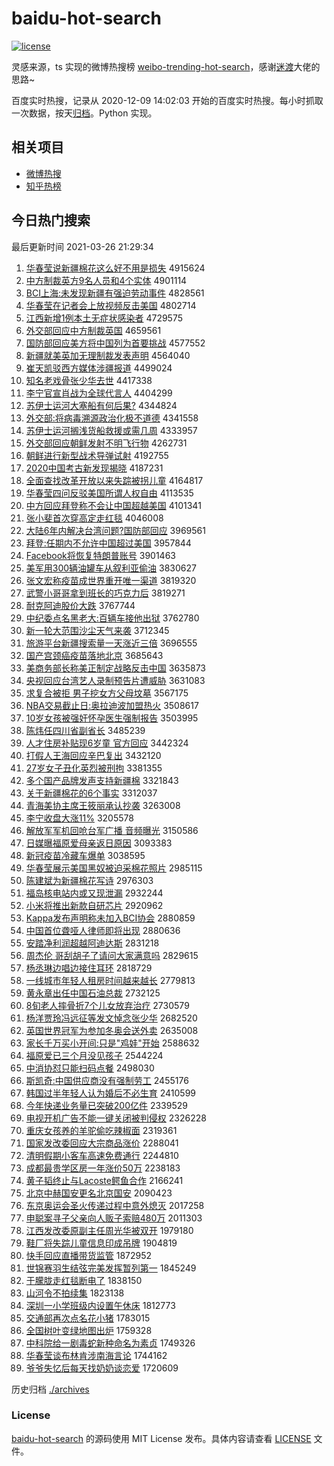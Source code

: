 # baidu-hot-search

[![license](https://img.shields.io/github/license/Arrackisarookie/baidu-hot-search)](https://github.com/Arrackisarookie/baidu-hot-search/blob/master/LICENSE)

灵感来源，ts 实现的微博热搜榜 [weibo-trending-hot-search](https://github.com/justjavac/weibo-trending-hot-search)，感谢[迷渡](https://github.com/justjavac)大佬的思路~

百度实时热搜，记录从 2020-12-09 14:02:03 开始的百度实时热搜。每小时抓取一次数据，按天[归档](./archives)。Python 实现。

## 相关项目
+ [微博热搜](https://github.com/Arrackisarookie/weibo-hot-search)
+ [知乎热榜](https://github.com/Arrackisarookie/zhihu-top-search)

## 今日热门搜索

<!-- Rank Begin -->

最后更新时间 2021-03-26 21:29:34

1. [华春莹说新疆棉花这么好不用是损失](http://www.baidu.com/baidu?cl=3&tn=SE_baiduhomet8_jmjb7mjw&rsv_dl=fyb_top&fr=top1000&wd=%BB%AA%B4%BA%D3%A8%CB%B5%D0%C2%BD%AE%C3%DE%BB%A8%D5%E2%C3%B4%BA%C3%B2%BB%D3%C3%CA%C7%CB%F0%CA%A7) 4915624
1. [中方制裁英方9名人员和4个实体](http://www.baidu.com/baidu?cl=3&tn=SE_baiduhomet8_jmjb7mjw&rsv_dl=fyb_top&fr=top1000&wd=%D6%D0%B7%BD%D6%C6%B2%C3%D3%A2%B7%BD9%C3%FB%C8%CB%D4%B1%BA%CD4%B8%F6%CA%B5%CC%E5) 4901114
1. [BCI上海:未发现新疆有强迫劳动事件](http://www.baidu.com/baidu?cl=3&tn=SE_baiduhomet8_jmjb7mjw&rsv_dl=fyb_top&fr=top1000&wd=BCI%C9%CF%BA%A3%3A%CE%B4%B7%A2%CF%D6%D0%C2%BD%AE%D3%D0%C7%BF%C6%C8%C0%CD%B6%AF%CA%C2%BC%FE) 4828561
1. [华春莹在记者会上放视频反击美国](http://www.baidu.com/baidu?cl=3&tn=SE_baiduhomet8_jmjb7mjw&rsv_dl=fyb_top&fr=top1000&wd=%BB%AA%B4%BA%D3%A8%D4%DA%BC%C7%D5%DF%BB%E1%C9%CF%B7%C5%CA%D3%C6%B5%B7%B4%BB%F7%C3%C0%B9%FA) 4802714
1. [江西新增1例本土无症状感染者](http://www.baidu.com/baidu?cl=3&tn=SE_baiduhomet8_jmjb7mjw&rsv_dl=fyb_top&fr=top1000&wd=%BD%AD%CE%F7%D0%C2%D4%F61%C0%FD%B1%BE%CD%C1%CE%DE%D6%A2%D7%B4%B8%D0%C8%BE%D5%DF) 4729575
1. [外交部回应中方制裁英国](http://www.baidu.com/baidu?cl=3&tn=SE_baiduhomet8_jmjb7mjw&rsv_dl=fyb_top&fr=top1000&wd=%CD%E2%BD%BB%B2%BF%BB%D8%D3%A6%D6%D0%B7%BD%D6%C6%B2%C3%D3%A2%B9%FA) 4659561
1. [国防部回应美方将中国列为首要挑战](http://www.baidu.com/baidu?cl=3&tn=SE_baiduhomet8_jmjb7mjw&rsv_dl=fyb_top&fr=top1000&wd=%B9%FA%B7%C0%B2%BF%BB%D8%D3%A6%C3%C0%B7%BD%BD%AB%D6%D0%B9%FA%C1%D0%CE%AA%CA%D7%D2%AA%CC%F4%D5%BD) 4577552
1. [新疆就美英加无理制裁发表声明](http://www.baidu.com/baidu?cl=3&tn=SE_baiduhomet8_jmjb7mjw&rsv_dl=fyb_top&fr=top1000&wd=%D0%C2%BD%AE%BE%CD%C3%C0%D3%A2%BC%D3%CE%DE%C0%ED%D6%C6%B2%C3%B7%A2%B1%ED%C9%F9%C3%F7) 4564040
1. [崔天凯驳西方媒体涉疆报道](http://www.baidu.com/baidu?cl=3&tn=SE_baiduhomet8_jmjb7mjw&rsv_dl=fyb_top&fr=top1000&wd=%B4%DE%CC%EC%BF%AD%B2%B5%CE%F7%B7%BD%C3%BD%CC%E5%C9%E6%BD%AE%B1%A8%B5%C0) 4499024
1. [知名老戏骨张少华去世](http://www.baidu.com/baidu?cl=3&tn=SE_baiduhomet8_jmjb7mjw&rsv_dl=fyb_top&fr=top1000&wd=%D6%AA%C3%FB%C0%CF%CF%B7%B9%C7%D5%C5%C9%D9%BB%AA%C8%A5%CA%C0) 4417338
1. [李宁官宣肖战为全球代言人](http://www.baidu.com/baidu?cl=3&tn=SE_baiduhomet8_jmjb7mjw&rsv_dl=fyb_top&fr=top1000&wd=%C0%EE%C4%FE%B9%D9%D0%FB%D0%A4%D5%BD%CE%AA%C8%AB%C7%F2%B4%FA%D1%D4%C8%CB) 4404299
1. [苏伊士运河大塞船有何后果?](http://www.baidu.com/baidu?cl=3&tn=SE_baiduhomet8_jmjb7mjw&rsv_dl=fyb_top&fr=top1000&wd=%CB%D5%D2%C1%CA%BF%D4%CB%BA%D3%B4%F3%C8%FB%B4%AC%D3%D0%BA%CE%BA%F3%B9%FB%3F) 4344824
1. [外交部:将病毒溯源政治化极不道德](http://www.baidu.com/baidu?cl=3&tn=SE_baiduhomet8_jmjb7mjw&rsv_dl=fyb_top&fr=top1000&wd=%CD%E2%BD%BB%B2%BF%3A%BD%AB%B2%A1%B6%BE%CB%DD%D4%B4%D5%FE%D6%CE%BB%AF%BC%AB%B2%BB%B5%C0%B5%C2) 4341558
1. [苏伊士运河搁浅货船救援或需几周](http://www.baidu.com/baidu?cl=3&tn=SE_baiduhomet8_jmjb7mjw&rsv_dl=fyb_top&fr=top1000&wd=%CB%D5%D2%C1%CA%BF%D4%CB%BA%D3%B8%E9%C7%B3%BB%F5%B4%AC%BE%C8%D4%AE%BB%F2%D0%E8%BC%B8%D6%DC) 4333957
1. [外交部回应朝鲜发射不明飞行物](http://www.baidu.com/baidu?cl=3&tn=SE_baiduhomet8_jmjb7mjw&rsv_dl=fyb_top&fr=top1000&wd=%CD%E2%BD%BB%B2%BF%BB%D8%D3%A6%B3%AF%CF%CA%B7%A2%C9%E4%B2%BB%C3%F7%B7%C9%D0%D0%CE%EF) 4262731
1. [朝鲜进行新型战术导弹试射](http://www.baidu.com/baidu?cl=3&tn=SE_baiduhomet8_jmjb7mjw&rsv_dl=fyb_top&fr=top1000&wd=%B3%AF%CF%CA%BD%F8%D0%D0%D0%C2%D0%CD%D5%BD%CA%F5%B5%BC%B5%AF%CA%D4%C9%E4) 4192755
1. [2020中国考古新发现揭晓](http://www.baidu.com/baidu?cl=3&tn=SE_baiduhomet8_jmjb7mjw&rsv_dl=fyb_top&fr=top1000&wd=2020%D6%D0%B9%FA%BF%BC%B9%C5%D0%C2%B7%A2%CF%D6%BD%D2%CF%FE) 4187231
1. [全面查找改革开放以来失踪被拐儿童](http://www.baidu.com/baidu?cl=3&tn=SE_baiduhomet8_jmjb7mjw&rsv_dl=fyb_top&fr=top1000&wd=%C8%AB%C3%E6%B2%E9%D5%D2%B8%C4%B8%EF%BF%AA%B7%C5%D2%D4%C0%B4%CA%A7%D7%D9%B1%BB%B9%D5%B6%F9%CD%AF) 4164817
1. [华春莹四问反驳美国所谓人权自由](http://www.baidu.com/baidu?cl=3&tn=SE_baiduhomet8_jmjb7mjw&rsv_dl=fyb_top&fr=top1000&wd=%BB%AA%B4%BA%D3%A8%CB%C4%CE%CA%B7%B4%B2%B5%C3%C0%B9%FA%CB%F9%CE%BD%C8%CB%C8%A8%D7%D4%D3%C9) 4113535
1. [中方回应拜登称不会让中国超越美国](http://www.baidu.com/baidu?cl=3&tn=SE_baiduhomet8_jmjb7mjw&rsv_dl=fyb_top&fr=top1000&wd=%D6%D0%B7%BD%BB%D8%D3%A6%B0%DD%B5%C7%B3%C6%B2%BB%BB%E1%C8%C3%D6%D0%B9%FA%B3%AC%D4%BD%C3%C0%B9%FA) 4101341
1. [张小斐首次穿高定走红毯](http://www.baidu.com/baidu?cl=3&tn=SE_baiduhomet8_jmjb7mjw&rsv_dl=fyb_top&fr=top1000&wd=%D5%C5%D0%A1%EC%B3%CA%D7%B4%CE%B4%A9%B8%DF%B6%A8%D7%DF%BA%EC%CC%BA) 4046008
1. [大陆6年内解决台湾问题?国防部回应](http://www.baidu.com/baidu?cl=3&tn=SE_baiduhomet8_jmjb7mjw&rsv_dl=fyb_top&fr=top1000&wd=%B4%F3%C2%BD6%C4%EA%C4%DA%BD%E2%BE%F6%CC%A8%CD%E5%CE%CA%CC%E2%3F%B9%FA%B7%C0%B2%BF%BB%D8%D3%A6) 3969561
1. [拜登:任期内不允许中国超过美国](http://www.baidu.com/baidu?cl=3&tn=SE_baiduhomet8_jmjb7mjw&rsv_dl=fyb_top&fr=top1000&wd=%B0%DD%B5%C7%3A%C8%CE%C6%DA%C4%DA%B2%BB%D4%CA%D0%ED%D6%D0%B9%FA%B3%AC%B9%FD%C3%C0%B9%FA) 3957844
1. [Facebook将恢复特朗普账号](http://www.baidu.com/baidu?cl=3&tn=SE_baiduhomet8_jmjb7mjw&rsv_dl=fyb_top&fr=top1000&wd=Facebook%BD%AB%BB%D6%B8%B4%CC%D8%C0%CA%C6%D5%D5%CB%BA%C5) 3901463
1. [美军用300辆油罐车从叙利亚偷油](http://www.baidu.com/baidu?cl=3&tn=SE_baiduhomet8_jmjb7mjw&rsv_dl=fyb_top&fr=top1000&wd=%C3%C0%BE%FC%D3%C3300%C1%BE%D3%CD%B9%DE%B3%B5%B4%D3%D0%F0%C0%FB%D1%C7%CD%B5%D3%CD) 3830627
1. [张文宏称疫苗成世界重开唯一渠道](http://www.baidu.com/baidu?cl=3&tn=SE_baiduhomet8_jmjb7mjw&rsv_dl=fyb_top&fr=top1000&wd=%D5%C5%CE%C4%BA%EA%B3%C6%D2%DF%C3%E7%B3%C9%CA%C0%BD%E7%D6%D8%BF%AA%CE%A8%D2%BB%C7%FE%B5%C0) 3819320
1. [武警小哥哥拿到班长的巧克力后](http://www.baidu.com/baidu?cl=3&tn=SE_baiduhomet8_jmjb7mjw&rsv_dl=fyb_top&fr=top1000&wd=%CE%E4%BE%AF%D0%A1%B8%E7%B8%E7%C4%C3%B5%BD%B0%E0%B3%A4%B5%C4%C7%C9%BF%CB%C1%A6%BA%F3) 3819271
1. [耐克阿迪股价大跌](http://www.baidu.com/baidu?cl=3&tn=SE_baiduhomet8_jmjb7mjw&rsv_dl=fyb_top&fr=top1000&wd=%C4%CD%BF%CB%B0%A2%B5%CF%B9%C9%BC%DB%B4%F3%B5%F8) 3767744
1. [中纪委点名黑老大:百辆车接他出狱](http://www.baidu.com/baidu?cl=3&tn=SE_baiduhomet8_jmjb7mjw&rsv_dl=fyb_top&fr=top1000&wd=%D6%D0%BC%CD%CE%AF%B5%E3%C3%FB%BA%DA%C0%CF%B4%F3%3A%B0%D9%C1%BE%B3%B5%BD%D3%CB%FB%B3%F6%D3%FC) 3762780
1. [新一轮大范围沙尘天气来袭](http://www.baidu.com/baidu?cl=3&tn=SE_baiduhomet8_jmjb7mjw&rsv_dl=fyb_top&fr=top1000&wd=%D0%C2%D2%BB%C2%D6%B4%F3%B7%B6%CE%A7%C9%B3%B3%BE%CC%EC%C6%F8%C0%B4%CF%AE) 3712345
1. [旅游平台新疆搜索量一天涨近三倍](http://www.baidu.com/baidu?cl=3&tn=SE_baiduhomet8_jmjb7mjw&rsv_dl=fyb_top&fr=top1000&wd=%C2%C3%D3%CE%C6%BD%CC%A8%D0%C2%BD%AE%CB%D1%CB%F7%C1%BF%D2%BB%CC%EC%D5%C7%BD%FC%C8%FD%B1%B6) 3696555
1. [国产宫颈癌疫苗落地北京](http://www.baidu.com/baidu?cl=3&tn=SE_baiduhomet8_jmjb7mjw&rsv_dl=fyb_top&fr=top1000&wd=%B9%FA%B2%FA%B9%AC%BE%B1%B0%A9%D2%DF%C3%E7%C2%E4%B5%D8%B1%B1%BE%A9) 3685643
1. [美商务部长称美正制定战略反击中国](http://www.baidu.com/baidu?cl=3&tn=SE_baiduhomet8_jmjb7mjw&rsv_dl=fyb_top&fr=top1000&wd=%C3%C0%C9%CC%CE%F1%B2%BF%B3%A4%B3%C6%C3%C0%D5%FD%D6%C6%B6%A8%D5%BD%C2%D4%B7%B4%BB%F7%D6%D0%B9%FA) 3635873
1. [央视回应台湾艺人录制预告片遭威胁](http://www.baidu.com/baidu?cl=3&tn=SE_baiduhomet8_jmjb7mjw&rsv_dl=fyb_top&fr=top1000&wd=%D1%EB%CA%D3%BB%D8%D3%A6%CC%A8%CD%E5%D2%D5%C8%CB%C2%BC%D6%C6%D4%A4%B8%E6%C6%AC%D4%E2%CD%FE%D0%B2) 3631083
1. [求复合被拒 男子挖女方父母坟墓](http://www.baidu.com/baidu?cl=3&tn=SE_baiduhomet8_jmjb7mjw&rsv_dl=fyb_top&fr=top1000&wd=%C7%F3%B8%B4%BA%CF%B1%BB%BE%DC%20%C4%D0%D7%D3%CD%DA%C5%AE%B7%BD%B8%B8%C4%B8%B7%D8%C4%B9) 3567175
1. [NBA交易截止日:奥拉迪波加盟热火](http://www.baidu.com/baidu?cl=3&tn=SE_baiduhomet8_jmjb7mjw&rsv_dl=fyb_top&fr=top1000&wd=NBA%BD%BB%D2%D7%BD%D8%D6%B9%C8%D5%3A%B0%C2%C0%AD%B5%CF%B2%A8%BC%D3%C3%CB%C8%C8%BB%F0) 3508617
1. [10岁女孩被强奸怀孕医生强制报告](http://www.baidu.com/baidu?cl=3&tn=SE_baiduhomet8_jmjb7mjw&rsv_dl=fyb_top&fr=top1000&wd=10%CB%EA%C5%AE%BA%A2%B1%BB%C7%BF%BC%E9%BB%B3%D4%D0%D2%BD%C9%FA%C7%BF%D6%C6%B1%A8%B8%E6) 3503995
1. [陈炜任四川省副省长](http://www.baidu.com/baidu?cl=3&tn=SE_baiduhomet8_jmjb7mjw&rsv_dl=fyb_top&fr=top1000&wd=%B3%C2%EC%BF%C8%CE%CB%C4%B4%A8%CA%A1%B8%B1%CA%A1%B3%A4) 3485239
1. [人才住房补贴现6岁童 官方回应](http://www.baidu.com/baidu?cl=3&tn=SE_baiduhomet8_jmjb7mjw&rsv_dl=fyb_top&fr=top1000&wd=%C8%CB%B2%C5%D7%A1%B7%BF%B2%B9%CC%F9%CF%D66%CB%EA%CD%AF%20%B9%D9%B7%BD%BB%D8%D3%A6) 3442324
1. [打假人王海回应辛巴复出](http://www.baidu.com/baidu?cl=3&tn=SE_baiduhomet8_jmjb7mjw&rsv_dl=fyb_top&fr=top1000&wd=%B4%F2%BC%D9%C8%CB%CD%F5%BA%A3%BB%D8%D3%A6%D0%C1%B0%CD%B8%B4%B3%F6) 3432120
1. [27岁女子丑化英烈被刑拘](http://www.baidu.com/baidu?cl=3&tn=SE_baiduhomet8_jmjb7mjw&rsv_dl=fyb_top&fr=top1000&wd=27%CB%EA%C5%AE%D7%D3%B3%F3%BB%AF%D3%A2%C1%D2%B1%BB%D0%CC%BE%D0) 3381355
1. [多个国产品牌发声支持新疆棉](http://www.baidu.com/baidu?cl=3&tn=SE_baiduhomet8_jmjb7mjw&rsv_dl=fyb_top&fr=top1000&wd=%B6%E0%B8%F6%B9%FA%B2%FA%C6%B7%C5%C6%B7%A2%C9%F9%D6%A7%B3%D6%D0%C2%BD%AE%C3%DE) 3321843
1. [关于新疆棉花的6个事实](http://www.baidu.com/baidu?cl=3&tn=SE_baiduhomet8_jmjb7mjw&rsv_dl=fyb_top&fr=top1000&wd=%B9%D8%D3%DA%D0%C2%BD%AE%C3%DE%BB%A8%B5%C46%B8%F6%CA%C2%CA%B5) 3312037
1. [青海美协主席王筱丽承认抄袭](http://www.baidu.com/baidu?cl=3&tn=SE_baiduhomet8_jmjb7mjw&rsv_dl=fyb_top&fr=top1000&wd=%C7%E0%BA%A3%C3%C0%D0%AD%D6%F7%CF%AF%CD%F5%F3%E3%C0%F6%B3%D0%C8%CF%B3%AD%CF%AE) 3263008
1. [李宁收盘大涨11%](http://www.baidu.com/baidu?cl=3&tn=SE_baiduhomet8_jmjb7mjw&rsv_dl=fyb_top&fr=top1000&wd=%C0%EE%C4%FE%CA%D5%C5%CC%B4%F3%D5%C711%25) 3205578
1. [解放军军机回呛台军广播 音频曝光](http://www.baidu.com/baidu?cl=3&tn=SE_baiduhomet8_jmjb7mjw&rsv_dl=fyb_top&fr=top1000&wd=%BD%E2%B7%C5%BE%FC%BE%FC%BB%FA%BB%D8%C7%BA%CC%A8%BE%FC%B9%E3%B2%A5%20%D2%F4%C6%B5%C6%D8%B9%E2) 3150586
1. [日媒曝福原爱母亲返日原因](http://www.baidu.com/baidu?cl=3&tn=SE_baiduhomet8_jmjb7mjw&rsv_dl=fyb_top&fr=top1000&wd=%C8%D5%C3%BD%C6%D8%B8%A3%D4%AD%B0%AE%C4%B8%C7%D7%B7%B5%C8%D5%D4%AD%D2%F2) 3093383
1. [新冠疫苗冷藏车爆单](http://www.baidu.com/baidu?cl=3&tn=SE_baiduhomet8_jmjb7mjw&rsv_dl=fyb_top&fr=top1000&wd=%D0%C2%B9%DA%D2%DF%C3%E7%C0%E4%B2%D8%B3%B5%B1%AC%B5%A5) 3038595
1. [华春莹展示美国黑奴被迫采棉花照片](http://www.baidu.com/baidu?cl=3&tn=SE_baiduhomet8_jmjb7mjw&rsv_dl=fyb_top&fr=top1000&wd=%BB%AA%B4%BA%D3%A8%D5%B9%CA%BE%C3%C0%B9%FA%BA%DA%C5%AB%B1%BB%C6%C8%B2%C9%C3%DE%BB%A8%D5%D5%C6%AC) 2985115
1. [陈建斌为新疆棉花写诗](http://www.baidu.com/baidu?cl=3&tn=SE_baiduhomet8_jmjb7mjw&rsv_dl=fyb_top&fr=top1000&wd=%B3%C2%BD%A8%B1%F3%CE%AA%D0%C2%BD%AE%C3%DE%BB%A8%D0%B4%CA%AB) 2976303
1. [福岛核电站内或又现泄漏](http://www.baidu.com/baidu?cl=3&tn=SE_baiduhomet8_jmjb7mjw&rsv_dl=fyb_top&fr=top1000&wd=%B8%A3%B5%BA%BA%CB%B5%E7%D5%BE%C4%DA%BB%F2%D3%D6%CF%D6%D0%B9%C2%A9) 2932244
1. [小米将推出新款自研芯片](http://www.baidu.com/baidu?cl=3&tn=SE_baiduhomet8_jmjb7mjw&rsv_dl=fyb_top&fr=top1000&wd=%D0%A1%C3%D7%BD%AB%CD%C6%B3%F6%D0%C2%BF%EE%D7%D4%D1%D0%D0%BE%C6%AC) 2920962
1. [Kappa发布声明称未加入BCI协会](http://www.baidu.com/baidu?cl=3&tn=SE_baiduhomet8_jmjb7mjw&rsv_dl=fyb_top&fr=top1000&wd=Kappa%B7%A2%B2%BC%C9%F9%C3%F7%B3%C6%CE%B4%BC%D3%C8%EBBCI%D0%AD%BB%E1) 2880859
1. [中国首位聋哑人律师即将出现](http://www.baidu.com/baidu?cl=3&tn=SE_baiduhomet8_jmjb7mjw&rsv_dl=fyb_top&fr=top1000&wd=%D6%D0%B9%FA%CA%D7%CE%BB%C1%FB%D1%C6%C8%CB%C2%C9%CA%A6%BC%B4%BD%AB%B3%F6%CF%D6) 2880636
1. [安踏净利润超越阿迪达斯](http://www.baidu.com/baidu?cl=3&tn=SE_baiduhomet8_jmjb7mjw&rsv_dl=fyb_top&fr=top1000&wd=%B0%B2%CC%A4%BE%BB%C0%FB%C8%F3%B3%AC%D4%BD%B0%A2%B5%CF%B4%EF%CB%B9) 2831218
1. [周杰伦 哥刮胡子了请问大家满意吗](http://www.baidu.com/baidu?cl=3&tn=SE_baiduhomet8_jmjb7mjw&rsv_dl=fyb_top&fr=top1000&wd=%D6%DC%BD%DC%C2%D7%20%B8%E7%B9%CE%BA%FA%D7%D3%C1%CB%C7%EB%CE%CA%B4%F3%BC%D2%C2%FA%D2%E2%C2%F0) 2829615
1. [杨丞琳边唱边接住耳环](http://www.baidu.com/baidu?cl=3&tn=SE_baiduhomet8_jmjb7mjw&rsv_dl=fyb_top&fr=top1000&wd=%D1%EE%D8%A9%C1%D5%B1%DF%B3%AA%B1%DF%BD%D3%D7%A1%B6%FA%BB%B7) 2818729
1. [一线城市年轻人租房时间越来越长](http://www.baidu.com/baidu?cl=3&tn=SE_baiduhomet8_jmjb7mjw&rsv_dl=fyb_top&fr=top1000&wd=%D2%BB%CF%DF%B3%C7%CA%D0%C4%EA%C7%E1%C8%CB%D7%E2%B7%BF%CA%B1%BC%E4%D4%BD%C0%B4%D4%BD%B3%A4) 2779813
1. [黄永章出任中国石油总裁](http://www.baidu.com/baidu?cl=3&tn=SE_baiduhomet8_jmjb7mjw&rsv_dl=fyb_top&fr=top1000&wd=%BB%C6%D3%C0%D5%C2%B3%F6%C8%CE%D6%D0%B9%FA%CA%AF%D3%CD%D7%DC%B2%C3) 2732125
1. [8旬老人摔骨折7个儿女放弃治疗](http://www.baidu.com/baidu?cl=3&tn=SE_baiduhomet8_jmjb7mjw&rsv_dl=fyb_top&fr=top1000&wd=8%D1%AE%C0%CF%C8%CB%CB%A4%B9%C7%D5%DB7%B8%F6%B6%F9%C5%AE%B7%C5%C6%FA%D6%CE%C1%C6) 2730579
1. [杨洋贾玲冯远征等发文悼念张少华](http://www.baidu.com/baidu?cl=3&tn=SE_baiduhomet8_jmjb7mjw&rsv_dl=fyb_top&fr=top1000&wd=%D1%EE%D1%F3%BC%D6%C1%E1%B7%EB%D4%B6%D5%F7%B5%C8%B7%A2%CE%C4%B5%BF%C4%EE%D5%C5%C9%D9%BB%AA) 2682520
1. [英国世界冠军为参加冬奥会送外卖](http://www.baidu.com/baidu?cl=3&tn=SE_baiduhomet8_jmjb7mjw&rsv_dl=fyb_top&fr=top1000&wd=%D3%A2%B9%FA%CA%C0%BD%E7%B9%DA%BE%FC%CE%AA%B2%CE%BC%D3%B6%AC%B0%C2%BB%E1%CB%CD%CD%E2%C2%F4) 2635008
1. [家长千万买小开间:只是"鸡娃"开始](http://www.baidu.com/baidu?cl=3&tn=SE_baiduhomet8_jmjb7mjw&rsv_dl=fyb_top&fr=top1000&wd=%BC%D2%B3%A4%C7%A7%CD%F2%C2%F2%D0%A1%BF%AA%BC%E4%3A%D6%BB%CA%C7%22%BC%A6%CD%DE%22%BF%AA%CA%BC) 2588632
1. [福原爱已三个月没见孩子](http://www.baidu.com/baidu?cl=3&tn=SE_baiduhomet8_jmjb7mjw&rsv_dl=fyb_top&fr=top1000&wd=%B8%A3%D4%AD%B0%AE%D2%D1%C8%FD%B8%F6%D4%C2%C3%BB%BC%FB%BA%A2%D7%D3) 2544224
1. [中消协怼只能扫码点餐](http://www.baidu.com/baidu?cl=3&tn=SE_baiduhomet8_jmjb7mjw&rsv_dl=fyb_top&fr=top1000&wd=%D6%D0%CF%FB%D0%AD%ED%A1%D6%BB%C4%DC%C9%A8%C2%EB%B5%E3%B2%CD) 2498030
1. [斯凯奇:中国供应商没有强制劳工](http://www.baidu.com/baidu?cl=3&tn=SE_baiduhomet8_jmjb7mjw&rsv_dl=fyb_top&fr=top1000&wd=%CB%B9%BF%AD%C6%E6%3A%D6%D0%B9%FA%B9%A9%D3%A6%C9%CC%C3%BB%D3%D0%C7%BF%D6%C6%C0%CD%B9%A4) 2455176
1. [韩国过半年轻人认为婚后不必生育](http://www.baidu.com/baidu?cl=3&tn=SE_baiduhomet8_jmjb7mjw&rsv_dl=fyb_top&fr=top1000&wd=%BA%AB%B9%FA%B9%FD%B0%EB%C4%EA%C7%E1%C8%CB%C8%CF%CE%AA%BB%E9%BA%F3%B2%BB%B1%D8%C9%FA%D3%FD) 2410599
1. [今年快递业务量已突破200亿件](http://www.baidu.com/baidu?cl=3&tn=SE_baiduhomet8_jmjb7mjw&rsv_dl=fyb_top&fr=top1000&wd=%BD%F1%C4%EA%BF%EC%B5%DD%D2%B5%CE%F1%C1%BF%D2%D1%CD%BB%C6%C6200%D2%DA%BC%FE) 2339529
1. [电视开机广告不能一键关闭被判侵权](http://www.baidu.com/baidu?cl=3&tn=SE_baiduhomet8_jmjb7mjw&rsv_dl=fyb_top&fr=top1000&wd=%B5%E7%CA%D3%BF%AA%BB%FA%B9%E3%B8%E6%B2%BB%C4%DC%D2%BB%BC%FC%B9%D8%B1%D5%B1%BB%C5%D0%C7%D6%C8%A8) 2326228
1. [重庆女孩养的羊驼偷吃辣椒面](http://www.baidu.com/baidu?cl=3&tn=SE_baiduhomet8_jmjb7mjw&rsv_dl=fyb_top&fr=top1000&wd=%D6%D8%C7%EC%C5%AE%BA%A2%D1%F8%B5%C4%D1%F2%CD%D5%CD%B5%B3%D4%C0%B1%BD%B7%C3%E6) 2319361
1. [国家发改委回应大宗商品涨价](http://www.baidu.com/baidu?cl=3&tn=SE_baiduhomet8_jmjb7mjw&rsv_dl=fyb_top&fr=top1000&wd=%B9%FA%BC%D2%B7%A2%B8%C4%CE%AF%BB%D8%D3%A6%B4%F3%D7%DA%C9%CC%C6%B7%D5%C7%BC%DB) 2288041
1. [清明假期小客车高速免费通行](http://www.baidu.com/baidu?cl=3&tn=SE_baiduhomet8_jmjb7mjw&rsv_dl=fyb_top&fr=top1000&wd=%C7%E5%C3%F7%BC%D9%C6%DA%D0%A1%BF%CD%B3%B5%B8%DF%CB%D9%C3%E2%B7%D1%CD%A8%D0%D0) 2244810
1. [成都最贵学区房一年涨价50万](http://www.baidu.com/baidu?cl=3&tn=SE_baiduhomet8_jmjb7mjw&rsv_dl=fyb_top&fr=top1000&wd=%B3%C9%B6%BC%D7%EE%B9%F3%D1%A7%C7%F8%B7%BF%D2%BB%C4%EA%D5%C7%BC%DB50%CD%F2) 2238183
1. [黄子韬终止与Lacoste鳄鱼合作](http://www.baidu.com/baidu?cl=3&tn=SE_baiduhomet8_jmjb7mjw&rsv_dl=fyb_top&fr=top1000&wd=%BB%C6%D7%D3%E8%BA%D6%D5%D6%B9%D3%EBLacoste%F6%F9%D3%E3%BA%CF%D7%F7) 2166241
1. [北京中赫国安更名北京国安](http://www.baidu.com/baidu?cl=3&tn=SE_baiduhomet8_jmjb7mjw&rsv_dl=fyb_top&fr=top1000&wd=%B1%B1%BE%A9%D6%D0%BA%D5%B9%FA%B0%B2%B8%FC%C3%FB%B1%B1%BE%A9%B9%FA%B0%B2) 2090423
1. [东京奥运会圣火传递过程中意外熄灭](http://www.baidu.com/baidu?cl=3&tn=SE_baiduhomet8_jmjb7mjw&rsv_dl=fyb_top&fr=top1000&wd=%B6%AB%BE%A9%B0%C2%D4%CB%BB%E1%CA%A5%BB%F0%B4%AB%B5%DD%B9%FD%B3%CC%D6%D0%D2%E2%CD%E2%CF%A8%C3%F0) 2017258
1. [申聪案寻子父亲向人贩子索赔480万](http://www.baidu.com/baidu?cl=3&tn=SE_baiduhomet8_jmjb7mjw&rsv_dl=fyb_top&fr=top1000&wd=%C9%EA%B4%CF%B0%B8%D1%B0%D7%D3%B8%B8%C7%D7%CF%F2%C8%CB%B7%B7%D7%D3%CB%F7%C5%E2480%CD%F2) 2011303
1. [江西发改委原副主任周光华被双开](http://www.baidu.com/baidu?cl=3&tn=SE_baiduhomet8_jmjb7mjw&rsv_dl=fyb_top&fr=top1000&wd=%BD%AD%CE%F7%B7%A2%B8%C4%CE%AF%D4%AD%B8%B1%D6%F7%C8%CE%D6%DC%B9%E2%BB%AA%B1%BB%CB%AB%BF%AA) 1979180
1. [鞋厂将失踪儿童信息印成吊牌](http://www.baidu.com/baidu?cl=3&tn=SE_baiduhomet8_jmjb7mjw&rsv_dl=fyb_top&fr=top1000&wd=%D0%AC%B3%A7%BD%AB%CA%A7%D7%D9%B6%F9%CD%AF%D0%C5%CF%A2%D3%A1%B3%C9%B5%F5%C5%C6) 1904819
1. [快手回应直播带货监管](http://www.baidu.com/baidu?cl=3&tn=SE_baiduhomet8_jmjb7mjw&rsv_dl=fyb_top&fr=top1000&wd=%BF%EC%CA%D6%BB%D8%D3%A6%D6%B1%B2%A5%B4%F8%BB%F5%BC%E0%B9%DC) 1872952
1. [世锦赛羽生结弦完美发挥暂列第一](http://www.baidu.com/baidu?cl=3&tn=SE_baiduhomet8_jmjb7mjw&rsv_dl=fyb_top&fr=top1000&wd=%CA%C0%BD%F5%C8%FC%D3%F0%C9%FA%BD%E1%CF%D2%CD%EA%C3%C0%B7%A2%BB%D3%D4%DD%C1%D0%B5%DA%D2%BB) 1845249
1. [于朦胧走红毯断电了](http://www.baidu.com/baidu?cl=3&tn=SE_baiduhomet8_jmjb7mjw&rsv_dl=fyb_top&fr=top1000&wd=%D3%DA%EB%FC%EB%CA%D7%DF%BA%EC%CC%BA%B6%CF%B5%E7%C1%CB) 1838150
1. [山河令不拍续集](http://www.baidu.com/baidu?cl=3&tn=SE_baiduhomet8_jmjb7mjw&rsv_dl=fyb_top&fr=top1000&wd=%C9%BD%BA%D3%C1%EE%B2%BB%C5%C4%D0%F8%BC%AF) 1823138
1. [深圳一小学班级内设置午休床](http://www.baidu.com/baidu?cl=3&tn=SE_baiduhomet8_jmjb7mjw&rsv_dl=fyb_top&fr=top1000&wd=%C9%EE%DB%DA%D2%BB%D0%A1%D1%A7%B0%E0%BC%B6%C4%DA%C9%E8%D6%C3%CE%E7%D0%DD%B4%B2) 1812773
1. [交通部再次点名花小猪](http://www.baidu.com/baidu?cl=3&tn=SE_baiduhomet8_jmjb7mjw&rsv_dl=fyb_top&fr=top1000&wd=%BD%BB%CD%A8%B2%BF%D4%D9%B4%CE%B5%E3%C3%FB%BB%A8%D0%A1%D6%ED) 1783015
1. [全国树叶变绿地图出炉](http://www.baidu.com/baidu?cl=3&tn=SE_baiduhomet8_jmjb7mjw&rsv_dl=fyb_top&fr=top1000&wd=%C8%AB%B9%FA%CA%F7%D2%B6%B1%E4%C2%CC%B5%D8%CD%BC%B3%F6%C2%AF) 1759328
1. [中科院给一剧毒蛇新种命名为素贞](http://www.baidu.com/baidu?cl=3&tn=SE_baiduhomet8_jmjb7mjw&rsv_dl=fyb_top&fr=top1000&wd=%D6%D0%BF%C6%D4%BA%B8%F8%D2%BB%BE%E7%B6%BE%C9%DF%D0%C2%D6%D6%C3%FC%C3%FB%CE%AA%CB%D8%D5%EA) 1749326
1. [华春莹谈布林肯涉南海言论](http://www.baidu.com/baidu?cl=3&tn=SE_baiduhomet8_jmjb7mjw&rsv_dl=fyb_top&fr=top1000&wd=%BB%AA%B4%BA%D3%A8%CC%B8%B2%BC%C1%D6%BF%CF%C9%E6%C4%CF%BA%A3%D1%D4%C2%DB) 1744162
1. [爷爷失忆后每天找奶奶谈恋爱](http://www.baidu.com/baidu?cl=3&tn=SE_baiduhomet8_jmjb7mjw&rsv_dl=fyb_top&fr=top1000&wd=%D2%AF%D2%AF%CA%A7%D2%E4%BA%F3%C3%BF%CC%EC%D5%D2%C4%CC%C4%CC%CC%B8%C1%B5%B0%AE) 1720609
<!-- Rank End -->

历史归档 [./archives](./archives)

### License

[baidu-hot-search](https://github.com/Arrackisarookie/baidu-hot-search) 的源码使用 MIT License 发布。具体内容请查看 [LICENSE](./LICENSE) 文件。

